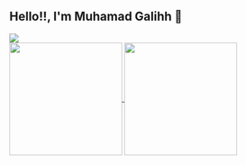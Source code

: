## Hello!!, I'm Muhamad Galihh 🐺

<div>
  <a href="https://github.com/muhgalihhh/">
  <img src="https://github-readme-stats.vercel.app/api/pin/?username=muhgalihhh&repo=eRaport">
</a>
</div>

<a href="https://github.com/muhgalihhh/">
  <img height=200 align="center" src="https://github-readme-stats.vercel.app/api?username=muhgalihhh&theme=dracula" />
</a>
<a href="https://github.com/muhgalihhh/">
  <img height=200 align="center" src="https://github-readme-stats.vercel.app/api/top-langs?username=muhgalihhh&layout=compact&langs_count=8&card_width=320&theme=dracula" />
</a>
